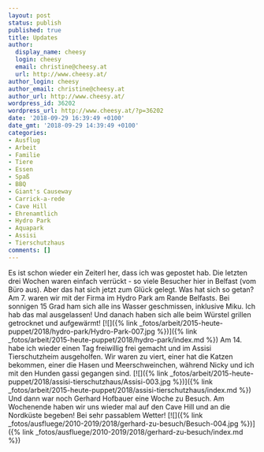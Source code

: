 ```yaml
---
layout: post
status: publish
published: true
title: Updates
author:
  display_name: cheesy
  login: cheesy
  email: christine@cheesy.at
  url: http://www.cheesy.at/
author_login: cheesy
author_email: christine@cheesy.at
author_url: http://www.cheesy.at/
wordpress_id: 36202
wordpress_url: http://www.cheesy.at/?p=36202
date: '2018-09-29 16:39:49 +0100'
date_gmt: '2018-09-29 14:39:49 +0100'
categories:
- Ausflug
- Arbeit
- Familie
- Tiere
- Essen
- Spaß
- BBQ
- Giant's Causeway
- Carrick-a-rede
- Cave Hill
- Ehrenamtlich
- Hydro Park
- Aquapark
- Assisi
- Tierschutzhaus
comments: []
---
```

Es ist schon wieder ein Zeiterl her, dass ich was gepostet hab. Die letzten drei Wochen waren einfach verrückt - so viele Besucher hier in Belfast (vom Büro aus). Aber das hat sich jetzt zum Glück gelegt.
Was hat sich so getan?
Am 7. waren wir mit der Firma im Hydro Park am Rande Belfasts. Bei sonnigen 15 Grad ham sich alle ins Wasser geschmissen, inklusive Miku. Ich hab das mal ausgelassen! Und danach haben sich alle beim Würstel grillen getrocknet und aufgewärmt!
[![]({% link _fotos/arbeit/2015-heute-puppet/2018/hydro-park/Hydro-Park-007.jpg %})]({% link _fotos/arbeit/2015-heute-puppet/2018/hydro-park/index.md %})
Am 14. habe ich wieder einen Tag freiwillig frei gemacht und im Assisi Tierschutzheim ausgeholfen. Wir waren zu viert, einer hat die Katzen bekommen, einer die Hasen und Meerschweinchen, während Nicky und ich mit den Hunden gassi gegangen sind.
[![]({% link _fotos/arbeit/2015-heute-puppet/2018/assisi-tierschutzhaus/Assisi-003.jpg %})]({% link _fotos/arbeit/2015-heute-puppet/2018/assisi-tierschutzhaus/index.md %})
Und dann war noch Gerhard Hofbauer eine Woche zu Besuch. Am Wochenende haben wir uns wieder mal auf den Cave Hill und an die Nordküste begeben! Bei sehr passablem Wetter!
[![]({% link _fotos/ausfluege/2010-2019/2018/gerhard-zu-besuch/Besuch-004.jpg %})]({% link _fotos/ausfluege/2010-2019/2018/gerhard-zu-besuch/index.md %})
